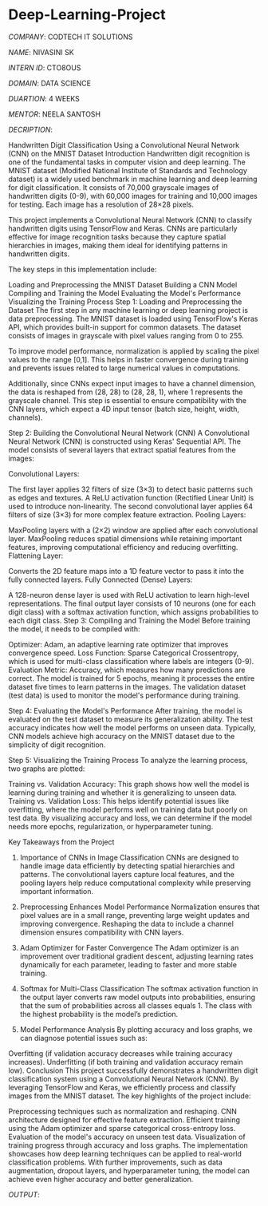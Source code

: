 # Deep-Learning-Project

*COMPANY*: CODTECH IT SOLUTIONS

*NAME*: NIVASINI SK

*INTERN ID*: CTO8OUS

*DOMAIN*: DATA SCIENCE

*DUARTION*: 4 WEEKS

*MENTOR*: NEELA SANTOSH

*DECRIPTION*:

Handwritten Digit Classification Using a Convolutional Neural Network (CNN) on the MNIST Dataset
Introduction
Handwritten digit recognition is one of the fundamental tasks in computer vision and deep learning. The MNIST dataset (Modified National Institute of Standards and Technology dataset) is a widely used benchmark in machine learning and deep learning for digit classification. It consists of 70,000 grayscale images of handwritten digits (0-9), with 60,000 images for training and 10,000 images for testing. Each image has a resolution of 28×28 pixels.

This project implements a Convolutional Neural Network (CNN) to classify handwritten digits using TensorFlow and Keras. CNNs are particularly effective for image recognition tasks because they capture spatial hierarchies in images, making them ideal for identifying patterns in handwritten digits.

The key steps in this implementation include:

Loading and Preprocessing the MNIST Dataset
Building a CNN Model
Compiling and Training the Model
Evaluating the Model's Performance
Visualizing the Training Process
Step 1: Loading and Preprocessing the Dataset
The first step in any machine learning or deep learning project is data preprocessing. The MNIST dataset is loaded using TensorFlow's Keras API, which provides built-in support for common datasets. The dataset consists of images in grayscale with pixel values ranging from 0 to 255.

To improve model performance, normalization is applied by scaling the pixel values to the range [0,1]. This helps in faster convergence during training and prevents issues related to large numerical values in computations.

Additionally, since CNNs expect input images to have a channel dimension, the data is reshaped from (28, 28) to (28, 28, 1), where 1 represents the grayscale channel. This step is essential to ensure compatibility with the CNN layers, which expect a 4D input tensor (batch size, height, width, channels).

Step 2: Building the Convolutional Neural Network (CNN)
A Convolutional Neural Network (CNN) is constructed using Keras' Sequential API. The model consists of several layers that extract spatial features from the images:

Convolutional Layers:

The first layer applies 32 filters of size (3×3) to detect basic patterns such as edges and textures.
A ReLU activation function (Rectified Linear Unit) is used to introduce non-linearity.
The second convolutional layer applies 64 filters of size (3×3) for more complex feature extraction.
Pooling Layers:

MaxPooling layers with a (2×2) window are applied after each convolutional layer.
MaxPooling reduces spatial dimensions while retaining important features, improving computational efficiency and reducing overfitting.
Flattening Layer:

Converts the 2D feature maps into a 1D feature vector to pass it into the fully connected layers.
Fully Connected (Dense) Layers:

A 128-neuron dense layer is used with ReLU activation to learn high-level representations.
The final output layer consists of 10 neurons (one for each digit class) with a softmax activation function, which assigns probabilities to each digit class.
Step 3: Compiling and Training the Model
Before training the model, it needs to be compiled with:

Optimizer: Adam, an adaptive learning rate optimizer that improves convergence speed.
Loss Function: Sparse Categorical Crossentropy, which is used for multi-class classification where labels are integers (0-9).
Evaluation Metric: Accuracy, which measures how many predictions are correct.
The model is trained for 5 epochs, meaning it processes the entire dataset five times to learn patterns in the images. The validation dataset (test data) is used to monitor the model's performance during training.

Step 4: Evaluating the Model's Performance
After training, the model is evaluated on the test dataset to measure its generalization ability. The test accuracy indicates how well the model performs on unseen data. Typically, CNN models achieve high accuracy on the MNIST dataset due to the simplicity of digit recognition.

Step 5: Visualizing the Training Process
To analyze the learning process, two graphs are plotted:

Training vs. Validation Accuracy: This graph shows how well the model is learning during training and whether it is generalizing to unseen data.
Training vs. Validation Loss: This helps identify potential issues like overfitting, where the model performs well on training data but poorly on test data.
By visualizing accuracy and loss, we can determine if the model needs more epochs, regularization, or hyperparameter tuning.

Key Takeaways from the Project
1. Importance of CNNs in Image Classification
CNNs are designed to handle image data efficiently by detecting spatial hierarchies and patterns. The convolutional layers capture local features, and the pooling layers help reduce computational complexity while preserving important information.

2. Preprocessing Enhances Model Performance
Normalization ensures that pixel values are in a small range, preventing large weight updates and improving convergence.
Reshaping the data to include a channel dimension ensures compatibility with CNN layers.
3. Adam Optimizer for Faster Convergence
The Adam optimizer is an improvement over traditional gradient descent, adjusting learning rates dynamically for each parameter, leading to faster and more stable training.

4. Softmax for Multi-Class Classification
The softmax activation function in the output layer converts raw model outputs into probabilities, ensuring that the sum of probabilities across all classes equals 1. The class with the highest probability is the model’s prediction.

5. Model Performance Analysis
By plotting accuracy and loss graphs, we can diagnose potential issues such as:

Overfitting (if validation accuracy decreases while training accuracy increases).
Underfitting (if both training and validation accuracy remain low).
Conclusion
This project successfully demonstrates a handwritten digit classification system using a Convolutional Neural Network (CNN). By leveraging TensorFlow and Keras, we efficiently process and classify images from the MNIST dataset. The key highlights of the project include:

Preprocessing techniques such as normalization and reshaping.
CNN architecture designed for effective feature extraction.
Efficient training using the Adam optimizer and sparse categorical cross-entropy loss.
Evaluation of the model's accuracy on unseen test data.
Visualization of training progress through accuracy and loss graphs.
The implementation showcases how deep learning techniques can be applied to real-world classification problems. With further improvements, such as data augmentation, dropout layers, and hyperparameter tuning, the model can achieve even higher accuracy and better generalization. 

*OUTPUT*:

